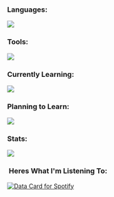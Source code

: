 <h3 align="left">Languages:</h3>
<p align="left"> 
<a href="https://skillicons.dev">
    <img src="https://skillicons.dev/icons?i=js,ts,py,css,html,cs,pug" />
</a>
</p>
<h3 align="left">Tools:</h3>
<p align="left"> 
<a href="https://skillicons.dev">
    <img src="https://skillicons.dev/icons?i=aws,react,bootstrap,nodejs,express,sequelize,flask,postgres,postman,jest,git,unity,ps,ai,figma,vite,docker" />
</a>
</p>

<h3 align="left">Currently Learning:</h3>

<p align="left"> 
<a href="https://skillicons.dev">
    <img src="https://skillicons.dev/icons?i=godot,kotlin,androidstudio" />
</a>
</p>

<h3 align="left">Planning to Learn:</h3>

<p align="left"> 
<a href="https://skillicons.dev">
    <img src="https://skillicons.dev/icons?i=swift" />
</a>
</p>


<h3 align="left">Stats:</h3>
<div align="left">
<img src="https://github-readme-stats.vercel.app/api/top-langs/?username=evan-roberts-808&layout=compact&theme=tokyonight" />
</div>

<h3 align="left">&nbsp;Heres What I'm Listening To:</h3>

<p align="left"><a href="https://www.data-card-for-spotify.com/card?user_id=leoslastwill">
  <a href="https://data-card-for-spotify.herokuapp.com/card?user_id=leoslastwill">
  <img src="https://data-card-for-spotify.herokuapp.com/api/card?user_id=leoslastwill" alt="Data Card for Spotify">
</a>
</a></p>
